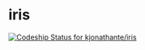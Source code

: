 # iris
[![Codeship Status for kjonathante/iris](https://app.codeship.com/projects/2d663070-1c60-0137-5d8a-4626541a1423/status?branch=master)](https://app.codeship.com/projects/328857)
